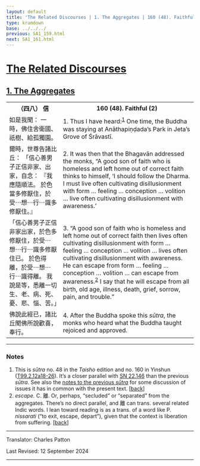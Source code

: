 ```yaml
---
layout: default
title: 'The Related Discourses | 1. The Aggregates | 160 (48). Faithful (2)'
type: kramdown
base: ../../../
previous: SA1_159.html
next: SA1_161.html
---
```


<h1><a href='../index.html'>The Related Discourses</a></h1>
<h2><a href='index.html'>1. The Aggregates</a></h2>

<table class="trans">
  <th class='ch'>（四八） 信</th>
  <th class='en'>160 (48). Faithful (2)</th>
  <tr>
    <td class="ch" title='t99.2.12a18'>如是我聞： 一時，佛住舍衛國、祇樹、給孤獨園。</td>
    <td id='p1'>1. Thus I have heard:<sup id="ref1"><a href="#n1">1</a></sup> One time, the Buddha was staying at Anāthapiṇḍada’s Park in Jeta’s Grove of Śrāvastī.</td>
  </tr>
  <tr>
    <td class="ch" title='t99.2.12a19'>爾時，世尊告諸比丘： 「信心善男子正信非家、出家，自念： 『我應隨順法。 於色當多修厭住，於受⋯想⋯行⋯識多修厭住。』</td>
    <td id='p2'>2. It was then that the Bhagavān addressed the monks, “A good son of faith who is homeless and left home out of correct faith thinks to himself, ‘I should follow the Dharma. I must live often cultivating disillusionment with form … feeling … conception … volition … live often cultivating disillusionment with awareness.’</td>
  </tr>
  <tr>
    <td class="ch" title='t99.2.12a21'>「信心善男子正信非家出家，於色多修厭住，於受⋯想⋯行⋯識多修厭住已。 於色得離，於受⋯想⋯行⋯識得離。 我說是等，悉離一切生、老、病、死、憂、悲、惱、苦。」</td>
    <td id='p3'>3. “A good son of faith who is homeless and left home out of correct faith then lives often cultivating disillusionment with form … feeling … conception … volition … lives often cultivating disillusionment with awareness. He can escape from form … feeling … conception … volition … can escape from awareness.<sup id="ref2"><a href="#n2">2</a></sup> I say that he will escape from all birth, old age, illness, death, grief, sorrow, pain, and trouble.”</td>
  </tr>
  <tr>
    <td class="ch" title='t99.2.12a25'>佛說此經已，諸比丘聞佛所說歡喜，奉行。</td>
    <td id='p4'>4. After the Buddha spoke this <em>sūtra</em>, the monks who heard what the Buddha taught rejoiced and approved.</td>
  </tr>
</table>

<hr/>

<h3 id="notes">Notes</h3>

<ol class="notes-list">
<li id="n1">This is <em>sūtra</em> no. 48 in the <cite>Taisho</cite> edition and no. 160 in Yinshun (<a href="https://cbetaonline.dila.edu.tw/zh/T02n0099_p0012a18" target="_blank">T99.2.12a18-26</a>). It’s a closer parallel with <a href="https://suttacentral.net/sn22.146" target="_blank">SN 22.146</a> than the previous <em>sūtra</em>. See also the <a href="SA1_159.html" target="_blank">notes to the previous <em>sūtra</em></a> for some discussion of issues it has in common with the present text. [<a href="#ref1">back</a>]</li>
<li id="n2"><em>escape.</em> C. 離. Or, perhaps, “secluded” or “separated” from the aggregates. There’s no direct parallel, and 離 can trans. several related Indic words. I lean toward reading is as a trans. of a word like P. <em>nissarati</em> (“to exit, escape, depart”), given that the context is liberation from suffering. [<a href="#ref2">back</a>]</li>
</ol>
<hr/>

<p class="translator">Translator: Charles Patton</p>
<p class='revised'>Last Revised: 12 September 2024</p>

<hr/>
